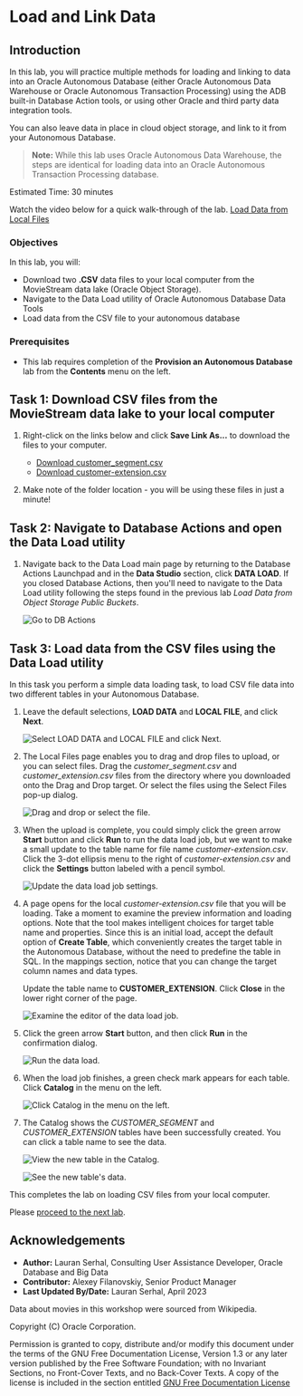# Load and Link Data

## Introduction

In this lab, you will practice multiple methods for loading and linking to data into an Oracle Autonomous Database (either Oracle Autonomous Data Warehouse or Oracle Autonomous Transaction Processing) using the ADB built-in Database Action tools, or using other Oracle and third party data integration tools.

You can also leave data in place in cloud object storage, and link to it from your Autonomous Database.

> **Note:** While this lab uses Oracle Autonomous Data Warehouse, the steps are identical for loading data into an Oracle Autonomous Transaction Processing database.

Estimated Time: 30 minutes

Watch the video below for a quick walk-through of the lab.
[Load Data from Local Files](videohub:1_q7r7bcp0)

### Objectives

In this lab, you will:
* Download two **.CSV** data files to your local computer from the MovieStream data lake (Oracle Object Storage).
* Navigate to the Data Load utility of Oracle Autonomous Database Data Tools
* Load data from the CSV file to your autonomous database

### Prerequisites

* This lab requires completion of the **Provision an Autonomous Database** lab from the **Contents** menu on the left.

## Task 1: Download CSV files from the MovieStream data lake to your local computer

1. Right-click on the links below and click **Save Link As...** to download the files to your computer.

    * [Download customer\_segment.csv](https://objectstorage.us-ashburn-1.oraclecloud.com/n/c4u04/b/moviestream_landing/o/customer_segment/customer_segment.csv)
    * [Download customer-extension.csv](https://objectstorage.us-ashburn-1.oraclecloud.com/n/c4u04/b/moviestream_landing/o/customer_extension/customer-extension.csv)


2. Make note of the folder location - you will be using these files in just a minute!

## Task 2: Navigate to Database Actions and open the Data Load utility

1. Navigate back to the Data Load main page by returning to the Database Actions Launchpad and in the **Data Studio** section, click **DATA LOAD**. If you closed Database Actions, then you'll need to navigate to the Data Load utility following the steps found in the previous lab *Load Data from Object Storage Public Buckets*.

    ![Go to DB Actions](./images/navigate-back-to-data-load.png)


## Task 3: Load data from the CSV files using the Data Load utility

In this task you perform a simple data loading task, to load CSV file data into two different tables in your Autonomous Database.

1. Leave the default selections, **LOAD DATA** and **LOCAL FILE**, and click **Next**.

    ![Select LOAD DATA and LOCAL FILE and click Next.](./images/select-load-data-and-local-file.png " ")

2. The Local Files page enables you to drag and drop files to upload, or you can select files. Drag the *customer\_segment.csv* and *customer\_extension.csv* files from the directory where you downloaded onto the Drag and Drop target. Or select the files using the Select Files pop-up dialog.

    ![Drag and drop or select the file.](./images/datatools-dataload-load-local-file.png " ")

3. When the upload is complete, you could simply click the green arrow **Start** button and click **Run** to run the data load job, but we want to make a small update to the table name for file name *customer-extension.csv*. Click the 3-dot ellipsis menu to the right of *customer-extension.csv* and click the **Settings** button labeled with a pencil symbol.

    ![Update the data load job settings.](./images/click-settings-to-examine-data-load-job.png " ")

4. A page opens for the local *customer-extension.csv* file that you will be loading. Take a moment to examine the preview information and loading options. Note that the tool makes intelligent choices for target table name and properties.  Since this is an initial load, accept the default option of **Create Table**, which conveniently creates the target table in the Autonomous Database, without the need to predefine the table in SQL. In the mappings section, notice that you can change the target column names and data types.

    Update the table name to **CUSTOMER\_EXTENSION**. Click **Close** in the lower right corner of the page.

    ![Examine the editor of the data load job.](./images/examine-data-load-job-editor.png " ")

5. Click the green arrow **Start** button, and then click **Run** in the confirmation dialog.

    ![Run the data load.](./images/run-the-data-load.png " ")

6. When the load job finishes, a green check mark appears for each table. Click **Catalog** in the menu on the left.

    ![Click Catalog in the menu on the left.](./images/click-catalog.png " ")

7. The Catalog shows the *CUSTOMER\_SEGMENT* and *CUSTOMER\_EXTENSION* tables have been successfully created. You can click a table name to see the data.

    ![View the new table in the Catalog.](./images/view-new-table.png " ")

    ![See the new table's data.](./images/see-new-table-data.png " ")

This completes the lab on loading CSV files from your local computer.

Please [proceed to the next lab](#next).

## Acknowledgements
* **Author:** Lauran Serhal, Consulting User Assistance Developer, Oracle Database and Big Data
* **Contributor:** Alexey Filanovskiy, Senior Product Manager
* **Last Updated By/Date:** Lauran Serhal, April 2023

Data about movies in this workshop were sourced from Wikipedia.

Copyright (C) Oracle Corporation.

Permission is granted to copy, distribute and/or modify this document
under the terms of the GNU Free Documentation License, Version 1.3
or any later version published by the Free Software Foundation;
with no Invariant Sections, no Front-Cover Texts, and no Back-Cover Texts.
A copy of the license is included in the section entitled [GNU Free Documentation License](files/gnu-free-documentation-license.txt)
